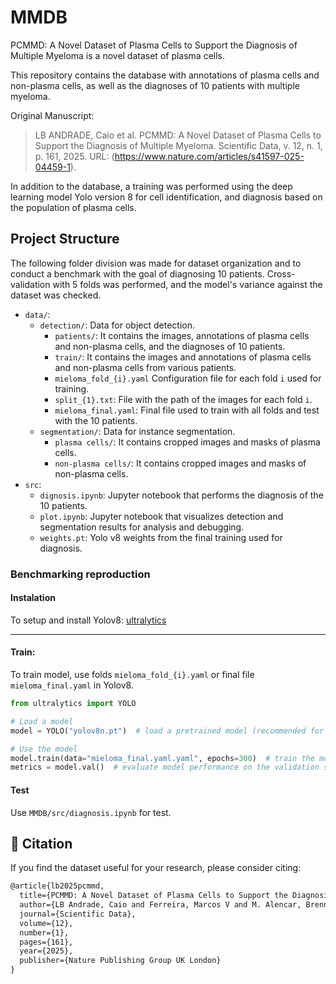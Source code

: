 # MMDB
PCMMD: A Novel Dataset of Plasma Cells to Support the Diagnosis of Multiple Myeloma is a novel dataset of plasma cells.

This repository contains the database with annotations of plasma cells and non-plasma cells, as well as the diagnoses of 10 patients with multiple myeloma.

Original Manuscript:

> LB ANDRADE, Caio et al. PCMMD: A Novel Dataset of Plasma Cells to Support the Diagnosis of Multiple Myeloma. Scientific Data, v. 12, n. 1, p. 161, 2025. URL: (https://www.nature.com/articles/s41597-025-04459-1).

In addition to the database, a training was performed using the deep learning model Yolo version 8 for cell identification, and diagnosis based on the population of plasma cells.

## Project Structure

The following folder division was made for dataset organization and to conduct a benchmark with the goal of diagnosing 10 patients. Cross-validation with 5 folds was performed, and the model's variance against the dataset was checked.

- `data/`:
  - `detection/`: Data for object detection.
    - `patients/`: It contains the images, annotations of plasma cells and non-plasma cells, and the diagnoses of 10 patients.
    - `train/`:  It contains the images and annotations of plasma cells and non-plasma cells from various patients.
    - `mieloma_fold_{i}.yaml` Configuration file for each fold `i` used for training.
    - `split_{1}.txt`: File with the path of the images for each fold `i`.
    - `mieloma_final.yaml`: Final file used to train with all folds and test with the 10 patients.
  - `segmentation/`: Data for instance segmentation.
    - `plasma cells/`: It contains cropped images and masks of plasma cells.
    - `non-plasma cells/`: It contains cropped images and masks of non-plasma cells.
- `src`:
  - `dignosis.ipynb`: Jupyter notebook that performs the diagnosis of the 10 patients.
  - `plot.ipynb`: Jupyter notebook that visualizes detection and segmentation results for analysis and debugging.
  - `weights.pt`: Yolo v8 weights from the final training used for diagnosis.



### Benchmarking reproduction

#### Instalation

To setup and install Yolov8: [ultralytics](https://github.com/ultralytics/ultralytics)

---

#### Train:

To train model, use folds `mieloma_fold_{i}.yaml` or final file `mieloma_final.yaml` in Yolov8.

```python
from ultralytics import YOLO

# Load a model
model = YOLO("yolov8n.pt")  # load a pretrained model (recommended for training)

# Use the model
model.train(data="mieloma_final.yaml.yaml", epochs=300)  # train the model
metrics = model.val()  # evaluate model performance on the validation set

```

#### Test

Use `MMDB/src/diagnosis.ipynb` for test.

##  📝 Citation

If you find the dataset useful for your research, please consider citing:

```latex
@article{lb2025pcmmd,
  title={PCMMD: A Novel Dataset of Plasma Cells to Support the Diagnosis of Multiple Myeloma},
  author={LB Andrade, Caio and Ferreira, Marcos V and M. Alencar, Brenno and SB Filho, Jorge L and A. Guimaraes, Matheus and Porto Cruz Moraes, Iarley and S. Lopes, Tiago J and S. dos Santos, Allan and M. dos Santos, Mariane and CS e Silva, Maria I and others},
  journal={Scientific Data},
  volume={12},
  number={1},
  pages={161},
  year={2025},
  publisher={Nature Publishing Group UK London}
}



